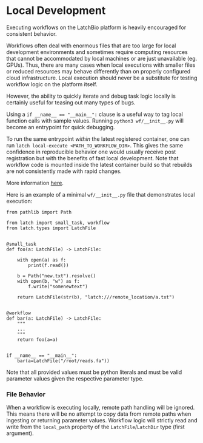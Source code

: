 Local Development
====

Executing workflows on the LatchBio platform is heavily encouraged for
consistent behavior.

Workflows often deal with enormous files that are too large for local
development environments and sometimes require computing resources that cannot
be accommodated by local machines or are just unavailable (eg. GPUs).  Thus,
there are many cases when local executions with smaller files or reduced
resources may behave differently than on properly configured cloud
infrastructure. Local execution should never be a substitute for testing
workflow logic on the platform itself.

However, the ability to quickly iterate and debug task logic locally is
certainly useful for teasing out many types of bugs.

Using a `if __name__ == "__main__":` clause is a useful way to tag local
function calls with sample values. Running `python3 wf/__init__.py` will become
an entrypoint for quick debugging.

To run the same entrypoint _within_ the latest registered container, one can run
`latch local-execute <PATH_TO_WORKFLOW_DIR>`. This gives the same confidence in
reproducible behavior one would usually receive post registration but with the
benefits of fast local development. Note that workflow code is
mounted inside the latest container build so that rebuilds are not consistently
made with rapid changes.

More information [here](https://docs.latch.bio/subcommands.html#latch-local-execute).


Here is an example of a minimal `wf/__init__.py` file that demonstrates local
execution:

```
from pathlib import Path

from latch import small_task, workflow
from latch.types import LatchFile


@small_task
def foo(a: LatchFile) -> LatchFile:

    with open(a) as f:
        print(f.read())

    b = Path("new.txt").resolve()
    with open(b, "w") as f:
        f.write("somenewtext")

    return LatchFile(str(b), "latch:///remote_location/a.txt")


@workflow
def bar(a: LatchFile) -> LatchFile:
    """
    ...
    """
    return foo(a=a)


if __name__ == "__main__":
    bar(a=LatchFile("/root/reads.fa"))
```

Note that all provided values must be python literals and must be valid
parameter values given the respective parameter type.

### File Behavior

When a workflow is executing locally, remote path handling will be ignored. This
means there will be no attempt to copy data from remote paths when ingesting or
returning parameter values. Workflow logic will strictly read and write from the
`local_path` property of the `LatchFile`/`LatchDir` type (first argument).
